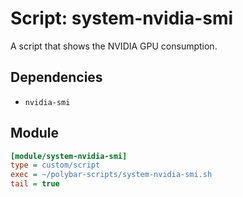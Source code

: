# Script: system-nvidia-smi

A script that shows the NVIDIA GPU consumption.


## Dependencies

* `nvidia-smi`


## Module

```ini
[module/system-nvidia-smi]
type = custom/script
exec = ~/polybar-scripts/system-nvidia-smi.sh
tail = true
```
